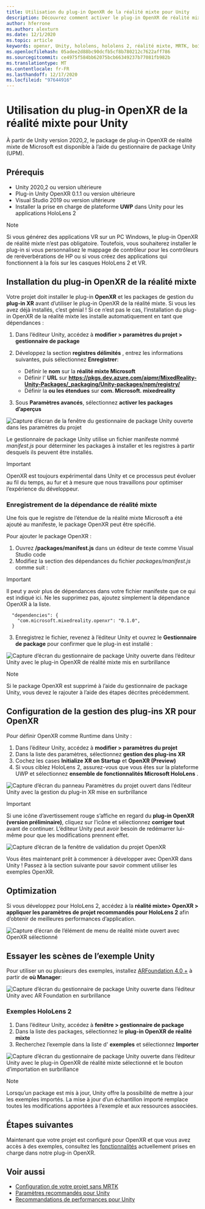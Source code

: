 ```yaml
---
title: Utilisation du plug-in OpenXR de la réalité mixte pour Unity
description: Découvrez comment activer le plug-in OpenXR de réalité mixte pour les projets Unity.
author: hferrone
ms.author: alexturn
ms.date: 12/1/2020
ms.topic: article
keywords: openxr, Unity, hololens, hololens 2, réalité mixte, MRTK, boîte à outils de réalité mixte, réalité augmentée, réalité virtuelle, casques de réalité mixte, apprentissage, didacticiel, prise en main
ms.openlocfilehash: 05adee2d88bc90dcfb5cf8b780212c7622aff786
ms.sourcegitcommit: ce4975f584bb62075bcb66349237b77081fb982b
ms.translationtype: MT
ms.contentlocale: fr-FR
ms.lasthandoff: 12/17/2020
ms.locfileid: "97644916"
---
```

# <a name="using-the-mixed-reality-openxr-plugin-for-unity"></a>Utilisation du plug-in OpenXR de la réalité mixte pour Unity

À partir de Unity version 2020,2, le package de plug-in OpenXR de réalité mixte de Microsoft est disponible à l’aide du gestionnaire de package Unity (UPM).

## <a name="prerequisites"></a>Prérequis

*   Unity 2020,2 ou version ultérieure
*   Plug-in Unity OpenXR 0.1.1 ou version ultérieure
*   Visual Studio 2019 ou version ultérieure
*   Installer la prise en charge de plateforme **UWP** dans Unity pour les applications HoloLens 2

> [!NOTE]
> Si vous générez des applications VR sur un PC Windows, le plug-in OpenXR de réalité mixte n’est pas obligatoire. Toutefois, vous souhaiterez installer le plug-in si vous personnalisez le mappage de contrôleur pour les contrôleurs de reréverbérations de HP ou si vous créez des applications qui fonctionnent à la fois sur les casques HoloLens 2 et VR.

## <a name="installing-the-mixed-reality-openxr-plugin"></a>Installation du plug-in OpenXR de la réalité mixte

Votre projet doit installer le plug-in **OpenXR** et les packages de gestion du **plug-in XR** avant d’utiliser le plug-in OpenXR de la réalité mixte. Si vous les avez déjà installés, c’est génial ! Si ce n’est pas le cas, l’installation du plug-in OpenXR de la réalité mixte les installe automatiquement en tant que dépendances :

1. Dans l’éditeur Unity, accédez à **modifier > paramètres du projet > gestionnaire de package**
2. Développez la section **registres délimités** , entrez les informations suivantes, puis sélectionnez **Enregistrer**:   
    * Définir le **nom** sur la **réalité mixte Microsoft**
    * Définir l' **URL** sur **https://pkgs.dev.azure.com/aipmr/MixedReality-Unity-Packages/_packaging/Unity-packages/npm/registry/**
    * Définir la **ou les étendues** sur **com. Microsoft. mixedreality**

3. Sous **Paramètres avancés**, sélectionnez **activer les packages d’aperçus**

![Capture d’écran de la fenêtre du gestionnaire de package Unity ouverte dans les paramètres du projet](images/openxr-img-01.png)

Le gestionnaire de package Unity utilise un fichier manifeste nommé *manifest.js* pour déterminer les packages à installer et les registres à partir desquels ils peuvent être installés.

> [!IMPORTANT]
> OpenXR est toujours expérimental dans Unity et ce processus peut évoluer au fil du temps, au fur et à mesure que nous travaillons pour optimiser l’expérience du développeur.

### <a name="registering-the-mixed-reality-dependency"></a>Enregistrement de la dépendance de réalité mixte

Une fois que le registre de l’étendue de la réalité mixte Microsoft a été ajouté au manifeste, le package OpenXR peut être spécifié.

Pour ajouter le package OpenXR :

1. Ouvrez **<projectRoot> /packages/manifest.js** dans un éditeur de texte comme Visual Studio code
2. Modifiez la section des dépendances du fichier *packages/manifest.js* comme suit :

> [!IMPORTANT]
> Il peut y avoir plus de dépendances dans votre fichier manifeste que ce qui est indiqué ici. Ne les supprimez pas, ajoutez simplement la dépendance OpenXR à la liste.

```
  "dependencies": {
    "com.microsoft.mixedreality.openxr": "0.1.0",
  }
```

3. Enregistrez le fichier, revenez à l’éditeur Unity et ouvrez le **Gestionnaire de package** pour confirmer que le plug-in est installé : 

![Capture d’écran du gestionnaire de package Unity ouverte dans l’éditeur Unity avec le plug-in OpenXR de réalité mixte mis en surbrillance](images/openxr-img-03.png)

> [!Note] 
> Si le package OpenXR est supprimé à l’aide du gestionnaire de package Unity, vous devez le rajouter à l’aide des étapes décrites précédemment.

## <a name="configuring-xr-plugin-management-for-openxr"></a>Configuration de la gestion des plug-ins XR pour OpenXR

Pour définir OpenXR comme Runtime dans Unity : 

1. Dans l’éditeur Unity, accédez à **modifier > paramètres du projet**
2. Dans la liste des paramètres, sélectionnez **gestion des plug-ins XR**
3. Cochez les cases **Initialize XR on Startup** et **OpenXR (Preview)**
4. Si vous ciblez HoloLens 2, assurez-vous que vous êtes sur la plateforme UWP et sélectionnez **ensemble de fonctionnalités Microsoft HoloLens** .

![Capture d’écran du panneau Paramètres du projet ouvert dans l’éditeur Unity avec la gestion du plug-in XR mise en surbrillance](images/openxr-img-05.png)

> [!IMPORTANT]
> Si une icône d’avertissement rouge s’affiche en regard du **plug-in OpenXR (version préliminaire)**, cliquez sur l’icône et sélectionnez **corriger tout** avant de continuer. L’éditeur Unity peut avoir besoin de redémarrer lui-même pour que les modifications prennent effet.

![Capture d’écran de la fenêtre de validation du projet OpenXR](images/openxr-img-06.png)

Vous êtes maintenant prêt à commencer à développer avec OpenXR dans Unity !  Passez à la section suivante pour savoir comment utiliser les exemples OpenXR.

## <a name="optimization"></a>Optimization

Si vous développez pour HoloLens 2, accédez à la **réalité mixte> OpenXR > appliquer les paramètres de projet recommandés pour HoloLens 2** afin d’obtenir de meilleures performances d’application.

![Capture d’écran de l’élément de menu de réalité mixte ouvert avec OpenXR sélectionné](images/openxr-img-08.png)

## <a name="try-out-the-unity-sample-scenes"></a>Essayer les scènes de l’exemple Unity

Pour utiliser un ou plusieurs des exemples, installez [ARFoundation 4.0 +](https://docs.unity3d.com/Packages/com.unity.xr.arfoundation@4.1/manual/index.html#installing-ar-foundation) à partir de **où Manager**:

![Capture d’écran du gestionnaire de package Unity ouverte dans l’éditeur Unity avec AR Foundation en surbrillance](images/openxr-img-09.png)

### <a name="hololens-2-samples"></a>Exemples HoloLens 2

1. Dans l’éditeur Unity, accédez à **fenêtre > gestionnaire de package**
2. Dans la liste des packages, sélectionnez le **plug-in OpenXR de réalité mixte**
3. Recherchez l’exemple dans la liste d' **exemples** et sélectionnez **Importer**

![Capture d’écran du gestionnaire de package Unity ouverte dans l’éditeur Unity avec le plug-in OpenXR de réalité mixte sélectionné et le bouton d’importation en surbrillance](images/openxr-img-10.png)

<!-- ### For all other OpenXR samples

1. In the Unity Editor, navigate to **Window > Package Manager**
2. In the list of packages, select **OpenXR Plugin**
3. Locate the sample in the **Samples** list and select **Import**

![Screenshot of Unity Package Manager open in Unity editor with OpenXR Plugin selected and samples import button highlighted](images/openxr-img-10.png) -->

> [!NOTE]
>  Lorsqu’un package est mis à jour, Unity offre la possibilité de mettre à jour les exemples importés.  La mise à jour d’un échantillon importé remplace toutes les modifications apportées à l’exemple et aux ressources associées.

## <a name="next-steps"></a>Étapes suivantes 

Maintenant que votre projet est configuré pour OpenXR et que vous avez accès à des exemples, consultez les [fonctionnalités](openxr-supported-features.md) actuellement prises en charge dans notre plug-in OpenXR.

## <a name="see-also"></a>Voir aussi
* [Configuration de votre projet sans MRTK](configure-unity-project.md)
* [Paramètres recommandés pour Unity](recommended-settings-for-unity.md)
* [Recommandations de performances pour Unity](performance-recommendations-for-unity.md#how-to-profile-with-unity)